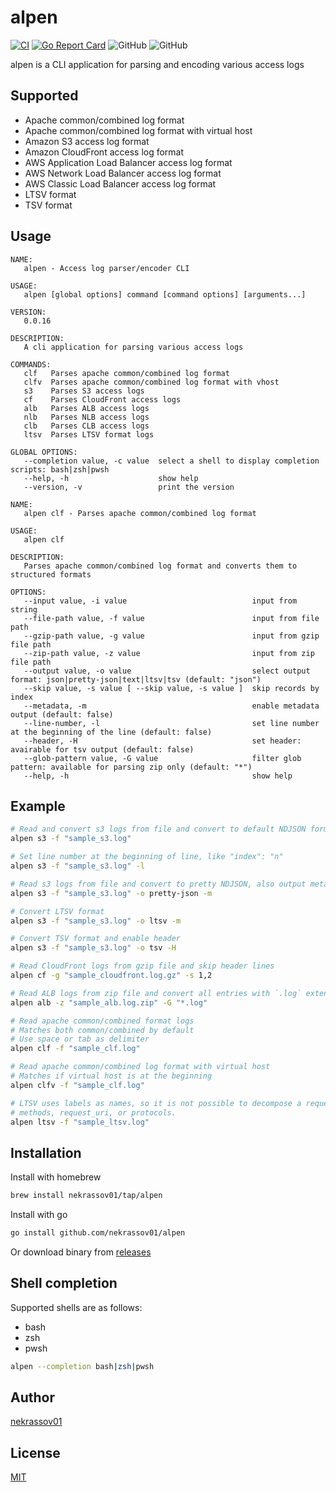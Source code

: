 alpen
=====

[![CI](https://github.com/nekrassov01/alpen/actions/workflows/ci.yml/badge.svg)](https://github.com/nekrassov01/alpen/actions/workflows/ci.yml)
[![Go Report Card](https://goreportcard.com/badge/github.com/nekrassov01/alpen)](https://goreportcard.com/report/github.com/nekrassov01/alpen)
![GitHub](https://img.shields.io/github/license/nekrassov01/alpen)
![GitHub](https://img.shields.io/github/v/release/nekrassov01/alpen)

alpen is a CLI application for parsing and encoding various access logs

Supported
---------

- Apache common/combined log format
- Apache common/combined log format with virtual host
- Amazon S3 access log format
- Amazon CloudFront access log format
- AWS Application Load Balancer access log format
- AWS Network Load Balancer access log format
- AWS Classic Load Balancer access log format
- LTSV format
- TSV format

Usage
-----

```text
NAME:
   alpen - Access log parser/encoder CLI

USAGE:
   alpen [global options] command [command options] [arguments...]

VERSION:
   0.0.16

DESCRIPTION:
   A cli application for parsing various access logs

COMMANDS:
   clf   Parses apache common/combined log format
   clfv  Parses apache common/combined log format with vhost
   s3    Parses S3 access logs
   cf    Parses CloudFront access logs
   alb   Parses ALB access logs
   nlb   Parses NLB access logs
   clb   Parses CLB access logs
   ltsv  Parses LTSV format logs

GLOBAL OPTIONS:
   --completion value, -c value  select a shell to display completion scripts: bash|zsh|pwsh
   --help, -h                    show help
   --version, -v                 print the version
```

```text
NAME:
   alpen clf - Parses apache common/combined log format

USAGE:
   alpen clf

DESCRIPTION:
   Parses apache common/combined log format and converts them to structured formats

OPTIONS:
   --input value, -i value                            input from string
   --file-path value, -f value                        input from file path
   --gzip-path value, -g value                        input from gzip file path
   --zip-path value, -z value                         input from zip file path
   --output value, -o value                           select output format: json|pretty-json|text|ltsv|tsv (default: "json")
   --skip value, -s value [ --skip value, -s value ]  skip records by index
   --metadata, -m                                     enable metadata output (default: false)
   --line-number, -l                                  set line number at the beginning of the line (default: false)
   --header, -H                                       set header: avairable for tsv output (default: false)
   --glob-pattern value, -G value                     filter glob pattern: available for parsing zip only (default: "*")
   --help, -h                                         show help
```

Example
-------

```sh
# Read and convert s3 logs from file and convert to default NDJSON format
alpen s3 -f "sample_s3.log"

# Set line number at the beginning of line, like "index": "n"
alpen s3 -f "sample_s3.log" -l

# Read s3 logs from file and convert to pretty NDJSON, also output metadata
alpen s3 -f "sample_s3.log" -o pretty-json -m

# Convert LTSV format
alpen s3 -f "sample_s3.log" -o ltsv -m

# Convert TSV format and enable header
alpen s3 -f "sample_s3.log" -o tsv -H

# Read CloudFront logs from gzip file and skip header lines
alpen cf -g "sample_cloudfront.log.gz" -s 1,2

# Read ALB logs from zip file and convert all entries with `.log` extension
alpen alb -z "sample_alb.log.zip" -G "*.log"

# Read apache common/combined format logs
# Matches both common/combined by default
# Use space or tab as delimiter
alpen clf -f "sample_clf.log"

# Read apache common/combined log format with virtual host
# Matches if virtual host is at the beginning
alpen clfv -f "sample_clf.log"

# LTSV uses labels as names, so it is not possible to decompose a request into
# methods, request_uri, or protocols.
alpen ltsv -f "sample_ltsv.log"
```

Installation
------------

Install with homebrew

```sh
brew install nekrassov01/tap/alpen
```

Install with go

```sh
go install github.com/nekrassov01/alpen
```

Or download binary from [releases](https://github.com/nekrassov01/alpen/releases)

Shell completion
----------------

Supported shells are as follows:

- bash
- zsh
- pwsh

```sh
alpen --completion bash|zsh|pwsh
```

Author
------

[nekrassov01](https://github.com/nekrassov01)

License
-------

[MIT](https://github.com/nekrassov01/alpen/blob/main/LICENSE)
